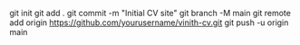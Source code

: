 git init
git add .
git commit -m "Initial CV site"
git branch -M main
git remote add origin https://github.com/yourusername/vinith-cv.git
git push -u origin main
